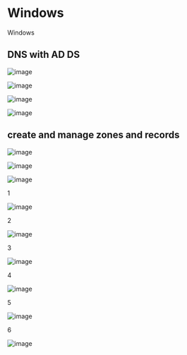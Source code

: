 # Windows
Windows

## DNS with AD DS

![image](https://user-images.githubusercontent.com/79700810/156180402-4a4d749b-5407-4645-9345-80979b33000b.png)

![image](https://user-images.githubusercontent.com/79700810/156182731-72cd0ca2-4533-4f13-9605-6072fd86b673.png)


![image](https://user-images.githubusercontent.com/79700810/156182487-3d875260-dfb3-48d3-bebf-4b9e4b334414.png)


![image](https://user-images.githubusercontent.com/79700810/156182943-0659461d-6836-4402-8910-70db6ea1a5e4.png)



## create and manage zones and records

![image](https://user-images.githubusercontent.com/79700810/156183442-3fc698e6-8f53-4a60-b0b9-189fe38c77eb.png)


![image](https://user-images.githubusercontent.com/79700810/156181128-5d2ca307-dc20-43e8-8ca8-2dfaca9a4d0f.png)

![image](https://user-images.githubusercontent.com/79700810/156183788-ffec626d-861f-488c-80af-64bb700f77b8.png)


1

![image](https://user-images.githubusercontent.com/79700810/156184355-f6848a4b-d1cb-4bc4-8361-17b6a8fb2a5c.png)

2

![image](https://user-images.githubusercontent.com/79700810/156185431-cc354cb8-9377-4402-9576-33599556a545.png)

3

![image](https://user-images.githubusercontent.com/79700810/156185862-d4e3f36e-4872-4592-a8da-4ae514d88e46.png)

4

![image](https://user-images.githubusercontent.com/79700810/156186803-9d1120ef-ba1a-4f69-9fae-788f2fc340b7.png)

5

![image](https://user-images.githubusercontent.com/79700810/156186869-cf2f75d2-04ad-4408-843f-7be758294f08.png)

6

![image](https://user-images.githubusercontent.com/79700810/156181682-175996f7-00c3-45b6-a66d-bd13fef15d12.png)
